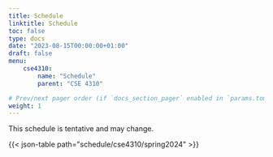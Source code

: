```yaml
---
title: Schedule
linktitle: Schedule
toc: false
type: docs
date: "2023-08-15T00:00:00+01:00"
draft: false
menu:
    cse4310:
        name: "Schedule"
        parent: "CSE 4310"

# Prev/next pager order (if `docs_section_pager` enabled in `params.toml`)
weight: 1
---
```


This schedule is tentative and may change.

{{< json-table path="schedule/cse4310/spring2024" >}}